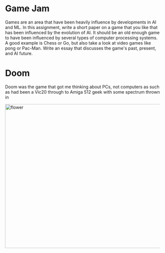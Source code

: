 # Game Jam

Games are an area that have been heavily influence by developments in AI and ML. In this assignment, write a short paper on a game that you like that has been influenced by the evolution of AI. It should be an old enough game to have been influenced by several types of computer processing systems. A good example is Chess or Go, but also take a look at video games like pong or Pac-Man. Write an essay that discusses the game's past, present, and AI future.


# Doom

Doom was the game that got me thinking about PCs, not computers as such as had been a Vic20 through to Amiga 512 geek with some spectrum thrown in


<img width="620" height="470" alt="flower" src="https://github.com/user-attachments/assets/cceea5a7-7a1a-434c-a601-6ec50753d682" />
